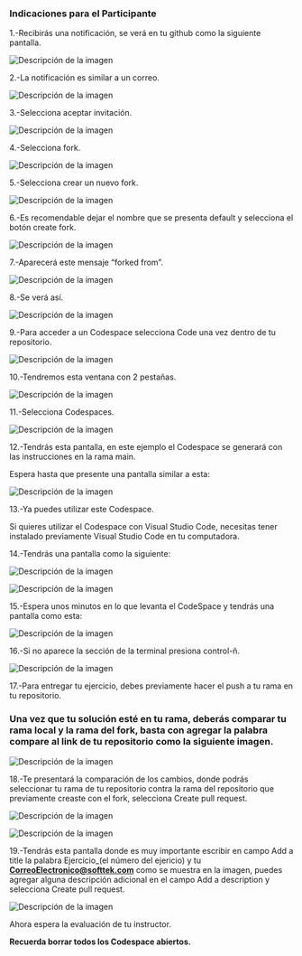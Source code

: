 ### Indicaciones para el Participante
1.-Recibirás una notificación, se verá en tu github como la siguiente pantalla.

![Descripción de la imagen](../Imagenes/Img6.png)

2.-La notificación es similar a un correo.

![Descripción de la imagen](../Imagenes/Img7.png)

3.-Selecciona aceptar invitación.

![Descripción de la imagen](../Imagenes/Img8.png)

4.-Selecciona fork.

![Descripción de la imagen](../Imagenes/Img9.png)

5.-Selecciona crear un nuevo fork.

![Descripción de la imagen](../Imagenes/Img10.png)

6.-Es recomendable dejar el nombre que se presenta default y selecciona el botón create fork.

![Descripción de la imagen](../Imagenes/Img11.png)

7.-Aparecerá este mensaje “forked from”.

![Descripción de la imagen](../Imagenes/Img12.png)

8.-Se verá así.

![Descripción de la imagen](../Imagenes/Img13.png)

9.-Para acceder a un Codespace selecciona Code una vez dentro de tu repositorio.

![Descripción de la imagen](../Imagenes/Img14.png)

10.-Tendremos esta ventana con 2 pestañas.

![Descripción de la imagen](../Imagenes/Img15.png)

11.-Selecciona Codespaces.

![Descripción de la imagen](../Imagenes/Img16.png)

12.-Tendrás esta pantalla, en este ejemplo el Codespace se generará con las instrucciones en la rama main. 

Espera hasta que presente una pantalla similar a esta:

![Descripción de la imagen](../Imagenes/Img17.png)

13.-Ya puedes utilizar este Codespace.

Si quieres utilizar el Codespace con Visual Studio Code, necesitas tener instalado previamente Visual Studio Code en tu computadora.

14.-Tendrás una pantalla como la siguiente:

![Descripción de la imagen](../Imagenes/Img18.png)

![Descripción de la imagen](../Imagenes/Img19.png)

15.-Espera unos minutos en lo que levanta el CodeSpace y tendrás una pantalla como esta:

![Descripción de la imagen](../Imagenes/Img20.png)

16.-Si no aparece la sección de la terminal presiona control-ñ.

![Descripción de la imagen](../Imagenes/Img21.png)

17.-Para entregar tu ejercicio, debes previamente hacer el push a tu rama en tu repositorio.

### Una vez que tu solución esté en tu rama, deberás comparar tu rama local y la rama del fork, basta con agregar la palabra compare al link de tu repositorio como la siguiente imagen.

![Descripción de la imagen](../Imagenes/Img27.png)

18.-Te presentará la comparación de los cambios, donde podrás seleccionar tu rama de tu repositorio contra la rama del repositorio que previamente creaste con el fork, selecciona Create pull request.

![Descripción de la imagen](../Imagenes/Img28.png)

![Descripción de la imagen](../Imagenes/Img27_1.png)

19.-Tendrás esta pantalla donde es muy importante escribir en campo Add a title la palabra Ejercicio_(el número del ejericio) y tu **CorreoElectronico@softtek.com** como se muestra en la imagen, puedes agregar alguna descripción adicional en el campo Add a description y selecciona Create pull request.

![Descripción de la imagen](../Imagenes/Img29.png)

Ahora espera la evaluación de tu instructor.

**Recuerda borrar todos los Codespace abiertos.**










